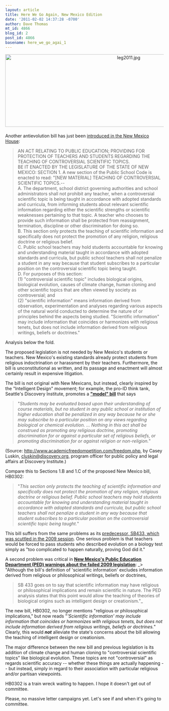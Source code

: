 ```yaml
---
layout: article
title: Here We Go Again, New Mexico Edition
date: '2011-02-02 14:37:28 -0700'
author: Dave Thomas
mt_id: 4866
blog_id: 2
post_id: 4866
basename: here_we_go_agai_1
---
```

<img src="{{ site.baseurl }}/uploads/2011/leg2011.jpg" alt="leg2011.jpg" width="769" height="231" style="text-align: center; display: block; margin: 0 auto 20px;" class="mt-image-center" />

Another antievolution bill has just been [introduced in the New Mexico House](http://www.nmlegis.gov/Sessions/11%20Regular/bills/house/HB0302.html):

> AN ACT
> RELATING TO PUBLIC EDUCATION; PROVIDING FOR PROTECTION OF TEACHERS AND STUDENTS REGARDING THE TEACHING OF CONTROVERSIAL SCIENTIFIC TOPICS.
> <br /> 
> BE IT ENACTED BY THE LEGISLATURE OF THE STATE OF NEW MEXICO:
> SECTION 1. A new section of the Public School Code is enacted to read:
> "\[NEW MATERIAL\] TEACHING OF CONTROVERSIAL SCIENTIFIC TOPICS.--
> <br />          A. The department, school district governing authorities and school administrators shall not prohibit any teacher, when a controversial scientific topic is being taught in accordance with adopted standards and curricula, from informing students about relevant scientific information regarding either the scientific strengths or scientific weaknesses pertaining to that topic. A teacher who chooses to provide such information shall be protected from reassignment, termination, discipline or other discrimination for doing so.
> <br />          B. This section only protects the teaching of scientific information and specifically does not protect the promotion of any religion, religious doctrine or religious belief.
> <br />          C. Public school teachers may hold students accountable for knowing and understanding material taught in accordance with adopted standards and curricula, but public school teachers shall not penalize a student in any way because that student subscribes to a particular position on the controversial scientific topic being taught.
> <br />          D. For purposes of this section:
> <br />               (1) "controversial scientific topic" includes biological origins, biological evolution, causes of climate change, human cloning and other scientific topics that are often viewed by society as controversial; and
> <br />               (2) "scientific information" means information derived from observation, experimentation and analyses regarding various aspects of the natural world conducted to determine the nature of or principles behind the aspects being studied. "Scientific information" may include information that coincides or harmonizes with religious tenets, but does not include information derived from religious writings, beliefs or doctrines."

Analysis below the fold.

The proposed legislation is not needed by New Mexico's students or 
teachers. New Mexico's existing standards already protect students from 
religious indoctrination or harassment by their teachers. Furthermore, 
the bill is unconstitutional as written, and its passage and enactment 
will almost certainly result in expensive litigation.

The bill is not original with New Mexicans, but instead, clearly 
inspired by the "Intelligent Design" movement; for example, the pro-ID 
think tank, Seattle's Discovery Institute, promotes a [**"model" bill**](http://www.academicfreedompetition.com/freedom.php) that 
says 

> "_Students may be evaluated based upon their understanding of course 
> materials, but no student in any public school or institution of higher 
> education shall be penalized in any way because he or she may subscribe 
> to a particular position on any views regarding biological or chemical 
> evolution. ... Nothing in this act shall be construed as promoting any 
> religious doctrine, promoting discrimination for or against a particular 
> set of religious beliefs, or promoting discrimination for or against 
> religion or non-religion._" 

 (Source: 
http://www.academicfreedompetition.com/freedom.php, by Casey Luskin, 
cluskin@discovery.org, program officer for public policy and legal 
affairs at Discovery Institute.)

Compare this to Sections 1.B and 1.C of the proposed New Mexico bill, 
HB0302: 

> "_This section only protects the teaching of scientific 
> information and specifically does not protect the promotion of any 
> religion, religious doctrine or religious belief. Public school teachers 
> may hold students accountable for knowing and understanding material 
> taught in accordance with adopted standards and curricula, but public 
> school teachers shall not penalize a student in any way because that 
> student subscribes to a particular position on the controversial 
> scientific topic being taught._"

This bill suffers from the same problems as its [predecessor, SB433, 
which was scuttled in the 2009 session](http://www.nmsr.org/leg2009.htm). One serious problem is that 
teachers would be forced to pass students who described evolution on a 
biology test simply as "too complicated to happen naturally, proving God 
did it."

A second problem was critical in [**New Mexico's Public Education Department (PED) warnings about the failed 2009 legislation**](http://www.nmlegis.gov/Sessions/09%20Regular/LESCAnalysis/SB0433.pdf): 
_> "Although the bill's definition of 'scientific information' excludes information derived from religious or philosophical writings, beliefs or doctrines, 
> SB 433 goes on to say that scientific information may have religious or 
> philosophical implications and remain scientific in nature. The PED 
> analysis states that this point would allow the teaching of theories of 
> biological origins such as intelligent design or creationism."_

The new bill, HB0302, no longer mentions "religious or philosophical 
implications," but now reads "_'Scientific information' may include 
information that coincides or harmonizes with religious tenets, but does 
not include information derived from religious writings, beliefs or 
doctrines._" Clearly, this would _**not**_ alleviate the state's concerns about the bill allowing the teaching of intelligent design or 
creationism.

The major difference between the new bill and previous legislation is 
its addition of climate change and human cloning to "controversial 
scientific topics" like biological evolution. These topics are not 
"controversial" as regards scientific accuracy -- whether these things 
are actually happening -- but instead, simply in regard to their 
association with particular religious and/or partisan viewpoints.

HB0302 is a train wreck waiting to happen. I hope it doesn't get out 
of committee.

Please, no massive letter campaigns yet.  Let's see if and when it's going to committee.
